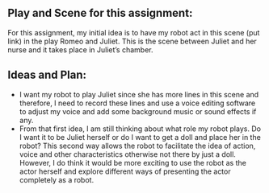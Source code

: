 ## Play and Scene for this assignment: 
For this assignment, my initial idea is to have my robot act in this scene (put link) in the play Romeo and Juliet. This is the scene between Juliet and her nurse and it takes place in Juliet’s chamber. 

## Ideas and Plan: 
<ul>
  <li>I want my robot to play Juliet since she has more lines in this scene and therefore, I need to record these lines and use a voice editing software to adjust my voice and add some background music or sound effects if any. </li>
 
<li> From that first idea, I am still thinking about what role my robot plays. Do I want it to be Juliet herself or do I want to get a doll and place her in the robot? This second way allows the robot to facilitate the idea of action, voice and other characteristics otherwise not there by just a doll. However, I do think it would be more exciting to use the robot as the actor herself and explore different ways of presenting the actor completely as a robot. </li>
</ul>



